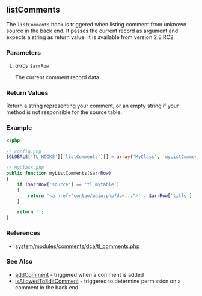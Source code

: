 listComments
------------

The `listComments` hook is triggered when listing comment from unknown source in the back end. It passes the current record as argument and expects a string as return value. It is available from version 2.8.RC2.


### Parameters

1. *array* `$arrRow`

	The current comment record data.


### Return Values ###

Return a string representing your comment, or an empty string if your method is not responsible for the source table.


### Example ###

```php
<?php

// config.php
$GLOBALS['TL_HOOKS']['listComments'][] = array('MyClass', 'myListComments');

// MyClass.php
public function myListComments($arrRow)
{
	if ($arrRow['source'] == 'tl_mytable')
	{
    	return '<a href="contao/main.php?do=...">' . $arrRow['title'] . '</a>';
    }

	return '';
}
```


### References ###

- [system/modules/comments/dca/tl_comments.php](https://github.com/contao/core/blob/2.11.7/system/modules/comments/dca/tl_comments.php#L488)


### See Also ###

- [addComment](addComment.md) - triggered when a comment is added
- [isAllowedToEditComment](isAllowedToEditComment.md) - triggered to determine permission on a comment in the back end
